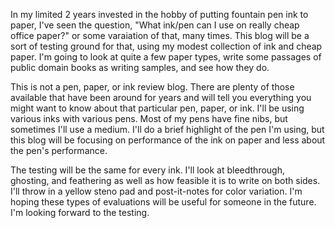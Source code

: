 <p>In my limited 2 years invested in the hobby of putting fountain pen ink to paper, I've seen the question, "What ink/pen can I use on really cheap office paper?" or some varaiation of that, many times. This blog will be a sort of testing ground for that, using my modest collection of ink and cheap paper. I'm going to look at quite a few paper types, write some passages of public domain books as writing samples, and see how they do. </p>
<p>This is not a pen, paper, or ink review blog. There are plenty of those available that have been around for years and will tell you everything you might want to know about that particular pen, paper, or ink. I'll be using various inks with various pens. Most of my pens have fine nibs, but sometimes I'll use a medium. I'll do a brief highlight of the pen I'm using, but this blog will be focusing on performance of the ink on paper and less about the pen's performance.</p>
<p>The testing will be the same for every ink. I'll look at bleedthrough, ghosting, and feathering as well as how feasible it is to write on both sides. I'll throw in a yellow steno pad and post-it-notes for color variation. I'm hoping these types of evaluations will be useful for someone in the future. I'm looking forward to the testing.</p>
